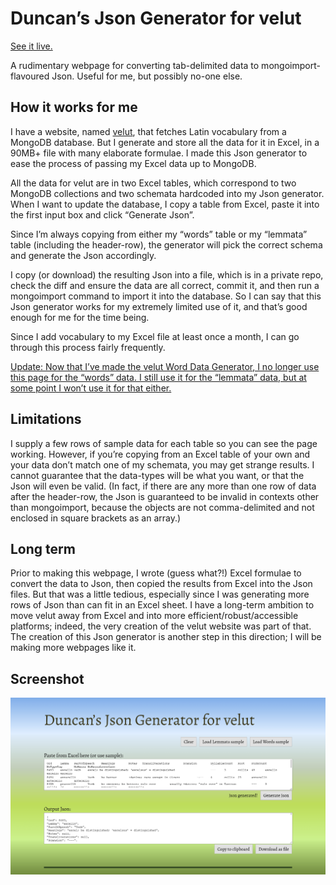 # Duncan’s Json Generator for velut
[See it live.](https://www.duncanritchie.co.uk/velut-json-generator/)

A rudimentary webpage for converting tab-delimited data to mongoimport-flavoured Json. Useful for me, but possibly no-one else.

## How it works for me
I have a website, named [velut](https://github.com/DuncanRitchie/velut), that fetches Latin vocabulary from a MongoDB database. But I generate and store all the data for it in Excel, in a 90MB+ file with many elaborate formulae. I made this Json generator to ease the process of passing my Excel data up to MongoDB.

All the data for velut are in two Excel tables, which correspond to two MongoDB collections and two schemata hardcoded into my Json generator. When I want to update the database, I copy a table from Excel, paste it into the first input box and click “Generate Json”.

Since I’m always copying from either my “words” table or my “lemmata” table (including the header-row), the generator will pick the correct schema and generate the Json accordingly.

I copy (or download) the resulting Json into a file, which is in a private repo, check the diff and ensure the data are all correct, commit it, and then run a mongoimport command to import it into the database. So I can say that this Json generator works for my extremely limited use of it, and that’s good enough for me for the time being.

Since I add vocabulary to my Excel file at least once a month, I can go through this process fairly frequently.

<ins>
	Update: Now that I’ve made the <a href="https://github.com/DuncanRitchie/velut-word-data-generator/">velut Word Data Generator</a>, I no longer use this page for the “words” data.
	I still use it for the “lemmata” data, but at some point I won’t use it for that either.
</ins>

## Limitations
I supply a few rows of sample data for each table so you can see the page working. However, if you’re copying from an Excel table of your own and your data don’t match one of my schemata, you may get strange results. I cannot guarantee that the data-types will be what you want, or that the Json will even be valid. (In fact, if there are any more than one row of data after the header-row, the Json is guaranteed to be invalid in contexts other than mongoimport, because the objects are not comma-delimited and not enclosed in square brackets as an array.)

## Long term
Prior to making this webpage, I wrote (guess what?!) Excel formulae to convert the data to Json, then copied the results from Excel into the Json files. But that was a little tedious, especially since I was generating more rows of Json than can fit in an Excel sheet. I have a long-term ambition to move velut away from Excel and into more efficient/robust/accessible platforms; indeed, the very creation of the velut website was part of that. The creation of this Json generator is another step in this direction; I will be making more webpages like it.

## Screenshot
![Screenshot of the webpage](velut-json-generator-screenshot.png)

